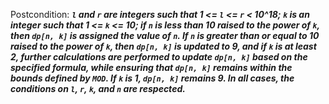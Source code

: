 Postcondition: ***`l` and `r` are integers such that 1 <= `l` <= `r` < 10^18; `k` is an integer such that 1 <= `k` <= 10; if `n` is less than 10 raised to the power of `k`, then `dp[n, k]` is assigned the value of `n`. If `n` is greater than or equal to 10 raised to the power of `k`, then `dp[n, k]` is updated to 9, and if `k` is at least 2, further calculations are performed to update `dp[n, k]` based on the specified formula, while ensuring that `dp[n, k]` remains within the bounds defined by `MOD`. If `k` is 1, `dp[n, k]` remains 9. In all cases, the conditions on `l`, `r`, `k`, and `n` are respected.***